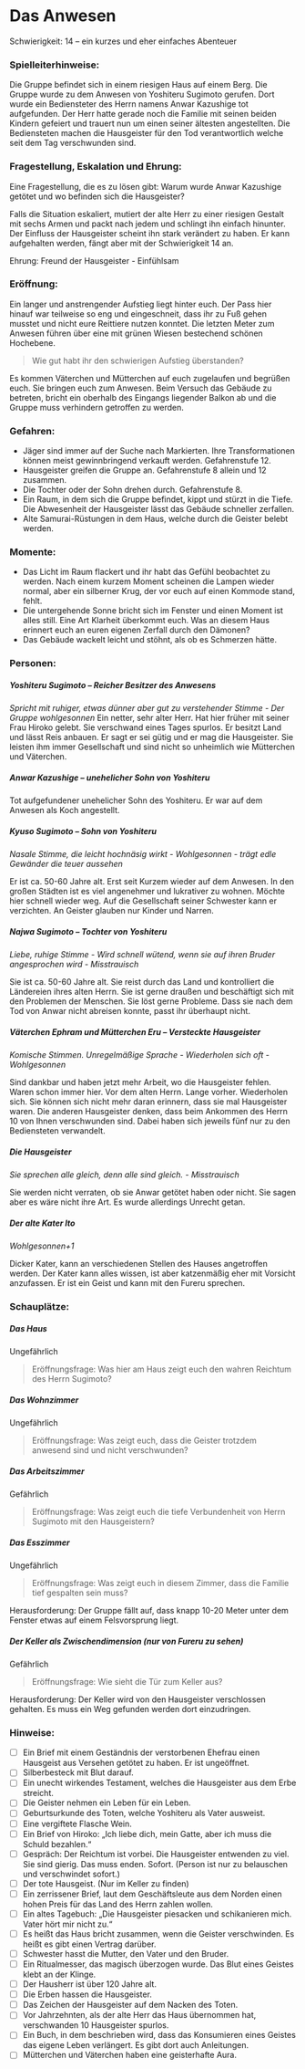 # Das Anwesen

Schwierigkeit: 14 – ein kurzes und eher einfaches Abenteuer

### Spielleiterhinweise:

Die Gruppe befindet sich in einem riesigen Haus auf einem Berg. Die Gruppe wurde zu dem Anwesen von Yoshiteru Sugimoto gerufen. Dort wurde ein Bediensteter des Herrn namens Anwar Kazushige tot aufgefunden. Der Herr hatte gerade noch die Familie mit seinen beiden Kindern gefeiert und trauert nun um einen seiner ältesten angestellten. Die Bediensteten machen die Hausgeister für den Tod verantwortlich welche seit dem Tag verschwunden sind.

### Fragestellung, Eskalation und Ehrung:

Eine Fragestellung, die es zu lösen gibt: Warum wurde Anwar Kazushige getötet und wo befinden sich die Hausgeister? 

Falls die Situation eskaliert, mutiert der alte Herr zu einer riesigen Gestalt mit sechs Armen und packt nach jedem und schlingt ihn einfach hinunter. Der Einfluss der Hausgeister scheint ihn stark verändert zu haben. Er kann aufgehalten werden, fängt aber mit der Schwierigkeit 14 an.

Ehrung: Freund der Hausgeister - Einfühlsam

### Eröffnung:

Ein langer und anstrengender Aufstieg liegt hinter euch. Der Pass hier hinauf war teilweise so eng und eingeschneit, dass ihr zu Fuß gehen musstet und nicht eure Reittiere nutzen konntet. Die letzten Meter zum Anwesen führen über eine mit grünen Wiesen bestechend schönen Hochebene. 

> Wie gut habt ihr den schwierigen Aufstieg überstanden?

Es kommen Väterchen und Mütterchen auf euch zugelaufen und begrüßen euch. Sie bringen euch zum Anwesen. Beim Versuch das Gebäude zu betreten, bricht ein oberhalb des Eingangs liegender Balkon ab und die Gruppe muss verhindern getroffen zu werden. 

### Gefahren:

-	Jäger sind immer auf der Suche nach Markierten. Ihre Transformationen können meist gewinnbringend verkauft werden. Gefahrenstufe 12.
-	Hausgeister greifen die Gruppe an. Gefahrenstufe 8 allein und 12 zusammen. 
-	Die Tochter oder der Sohn drehen durch. Gefahrenstufe 8.
-	Ein Raum, in dem sich die Gruppe befindet, kippt und stürzt in die Tiefe. Die Abwesenheit der Hausgeister lässt das Gebäude schneller zerfallen.
-	Alte Samurai-Rüstungen in dem Haus, welche durch die Geister belebt werden.

### Momente:

-	Das Licht im Raum flackert und ihr habt das Gefühl beobachtet zu werden. Nach einem kurzem Moment scheinen die Lampen wieder normal, aber ein silberner Krug, der vor euch auf einen Kommode stand, fehlt. 
-	Die untergehende Sonne bricht sich im Fenster und einen Moment ist alles still. Eine Art Klarheit überkommt euch. Was an diesem Haus erinnert euch an euren eigenen Zerfall durch den Dämonen?
-	Das Gebäude wackelt leicht und stöhnt, als ob es Schmerzen hätte. 

### Personen:

##### Yoshiteru Sugimoto – Reicher Besitzer des Anwesens

*Spricht mit ruhiger, etwas dünner aber gut zu verstehender Stimme - Der Gruppe wohlgesonnen*
Ein netter, sehr alter Herr. Hat hier früher mit seiner Frau Hiroko gelebt. Sie verschwand eines Tages spurlos. Er besitzt Land und lässt Reis anbauen. Er sagt er sei gütig und er mag die Hausgeister. Sie leisten ihm immer Gesellschaft und sind nicht so unheimlich wie Mütterchen und Väterchen. 

##### Anwar Kazushige – unehelicher Sohn von Yoshiteru

Tot aufgefundener unehelicher Sohn des Yoshiteru. Er war auf dem Anwesen als Koch angestellt.<!-- Wäre es evtl noch interessant zu wissen ob die Geschwister wussten, dass das der uneheliche Sohn war? Also für die SL zumindest? -->

##### Kyuso Sugimoto – Sohn von Yoshiteru

*Nasale Stimme, die leicht hochnäsig wirkt - Wohlgesonnen - trägt edle Gewänder die teuer aussehen*

Er ist ca. 50-60 Jahre alt. Erst seit Kurzem wieder auf dem Anwesen. In den großen Städten ist es viel angenehmer und lukrativer zu wohnen. Möchte hier schnell wieder weg. Auf die Gesellschaft seiner Schwester kann er verzichten. An Geister glauben nur Kinder und Narren.

##### Najwa Sugimoto – Tochter von Yoshiteru

*Liebe, ruhige Stimme - Wird schnell wütend, wenn sie auf ihren Bruder angesprochen wird - Misstrauisch*

Sie ist ca. 50-60 Jahre alt. Sie reist durch das Land und kontrolliert die Ländereien ihres alten Herrn. Sie ist gerne draußen und beschäftigt sich mit den Problemen der Menschen. Sie löst gerne Probleme. Dass sie nach dem Tod von Anwar nicht abreisen konnte, passt ihr überhaupt nicht.

##### Väterchen Ephram und Mütterchen Eru – Versteckte Hausgeister

*Komische Stimmen. Unregelmäßige Sprache - Wiederholen sich oft - Wohlgesonnen*

Sind dankbar und haben jetzt mehr Arbeit, wo die Hausgeister fehlen. Waren schon immer hier. Vor dem alten Herrn. Lange vorher. Wiederholen sich.<!-- <-Diese Beschreibung wiederholt sich auch ^^ --> Sie können sich nicht mehr daran erinnern, dass sie mal Hausgeister waren.
Die anderen Hausgeister denken, dass beim Ankommen des Herrn 10 von Ihnen verschwunden sind. Dabei haben sich jeweils fünf nur zu den Bediensteten verwandelt.<!-- Versteh ich das richtig, dass sich 5 Geister in Ephram und 5 weitere in Eru verwandelt haben? Finde den Satz etwas unklar. Vorschlag: Sie sind jedoch weder tot noch haben sie das Anwesen verlassen: 5 Geister haben sich zusammen in Ephram und 5 weitere Geister in Eru verwandelt. -->

##### Die Hausgeister

*Sie sprechen alle gleich, denn alle sind gleich. - Misstrauisch*

Sie werden nicht verraten, ob sie Anwar getötet haben oder nicht. Sie sagen aber es wäre nicht ihre Art. Es wurde allerdings Unrecht getan. 

##### Der alte Kater Ito

*Wohlgesonnen+1*<!-- Was heißt +1? Hab das Regeldokument noch nicht gelesen, falls es da drin steht, ignorier die Frage ^^ -->

Dicker Kater, kann an verschiedenen Stellen des Hauses angetroffen werden.
Der Kater kann alles wissen, ist aber katzenmäßig eher mit Vorsicht anzufassen. Er ist ein Geist und kann mit den Fureru sprechen.

### Schauplätze:

##### Das Haus

Ungefährlich

> Eröffnungsfrage: Was hier am Haus zeigt euch den wahren Reichtum des Herrn Sugimoto?

##### Das Wohnzimmer

Ungefährlich

> Eröffnungsfrage: Was zeigt euch, dass die Geister trotzdem anwesend sind und nicht verschwunden?

##### Das Arbeitszimmer

Gefährlich

> Eröffnungsfrage: Was zeigt euch die tiefe Verbundenheit von Herrn Sugimoto mit den Hausgeistern?

##### Das Esszimmer

Ungefährlich

> Eröffnungsfrage: Was zeigt euch in diesem Zimmer, dass die Familie tief gespalten sein muss?

Herausforderung: Der Gruppe fällt auf, dass knapp 10-20 Meter unter dem Fenster etwas auf einem Felsvorsprung liegt. 

##### Der Keller als Zwischendimension (nur von Fureru zu sehen)

Gefährlich

> Eröffnungsfrage: Wie sieht die Tür zum Keller aus?

Herausforderung: Der Keller wird von den Hausgeister verschlossen gehalten. Es muss ein Weg gefunden werden dort einzudringen. 

### Hinweise:

-	[   ] Ein Brief mit einem Geständnis der verstorbenen Ehefrau einen Hausgeist aus Versehen getötet zu haben. Er ist ungeöffnet.
-	[   ] Silberbesteck mit Blut darauf.
-	[   ] Ein unecht wirkendes Testament, welches die Hausgeister aus dem Erbe streicht.
-	[   ] Die Geister nehmen ein Leben für ein Leben.
-	[   ] Geburtsurkunde des Toten, welche Yoshiteru als Vater ausweist.
-	[   ] Eine vergiftete Flasche Wein.
-	[   ] Ein Brief von Hiroko: „Ich liebe dich, mein Gatte, aber ich muss die Schuld bezahlen.“
-	[   ] Gespräch: Der Reichtum ist vorbei. Die Hausgeister entwenden zu viel. Sie sind gierig. Das muss enden. Sofort. (Person ist nur zu belauschen und verschwindet sofort.)
-	[   ] Der tote Hausgeist. (Nur im Keller zu finden)
-	[   ] Ein zerrissener Brief, laut dem Geschäftsleute aus dem Norden einen hohen Preis für das Land des Herrn zahlen wollen.
-	[   ] Ein altes Tagebuch: „Die Hausgeister piesacken und schikanieren mich. Vater hört mir nicht zu.“
-	[   ] Es heißt das Haus bricht zusammen, wenn die Geister verschwinden. Es heißt es gibt einen Vertrag darüber.
-	[   ] Schwester hasst die Mutter, den Vater und den Bruder.
-	[   ] Ein Ritualmesser, das magisch überzogen wurde. Das Blut eines Geistes klebt an der Klinge.
-	[   ] Der Hausherr ist über 120 Jahre alt.
-	[   ] Die Erben hassen die Hausgeister.
-	[   ] Das Zeichen der Hausgeister auf dem Nacken des Toten.
-	[   ] Vor Jahrzehnten, als der alte Herr das Haus übernommen hat, verschwanden 10 Hausgeister spurlos. 
-	[   ] Ein Buch, in dem beschrieben wird, dass das Konsumieren eines Geistes das eigene Leben verlängert. Es gibt dort auch Anleitungen.
-	[   ] Mütterchen und Väterchen haben eine geisterhafte Aura.